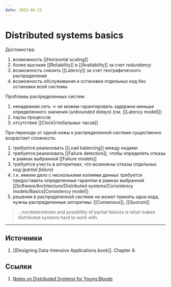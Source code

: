 ```yaml
---
date: 2022-06-15
---
```


# Distributed systems basics

Достоинства:

1. возможность [[Horizontal scaling]]
1. более высокие [[Reliability]] и [[Availability]] за счет *redundancy*
1. возможность снизить [[Latency]] за счет географического распределения
1. возможность обслуживания и остановки отдельных нод без остановки всей системы

Проблемы распределенных систем:

1. ненадежная сеть -> не можем гарантировать задержки меньше определенного значения (*unbounded delays*) (см. [[Latency model]])
1. паузы процессов
1. отсутствие [[Clock|глобальных часов]]

При переходе от одной ножы к распределенной системе существенно возрастает сложность:

1. требуется реализовать [[Load balancing]] между нодами
1. требуется реализовать [[Failure detection]], чтобы определять отказы в рамках выбранной [[Failure models]]
1. требуется учесть в алгоритмах, что возможны отказы отдельных нод (*partial failure*)
1. т.к. имеем дело с несколькими копиями данных требуется предоставить определенные гарантии в рамках выбранной [[Software/Architecture/Distributed systems/Consistency models/Basics|Consistency model]]
1. решения в распределенной системе не может принять одна нода, нужны распределенные алгоритмы: [[Consensus]], [[Quorum]]

> ...nondeterminism and possibility of partial failures is what makes distributed systems hard to work with.

---

## Источники

1. [[Designing Data-Intensive Applications book]]. Chapter 8.

## Ссылки

1. [Notes on Distributed Systems for Young Bloods](https://www.somethingsimilar.com/2013/01/14/notes-on-distributed-systems-for-young-bloods/)
